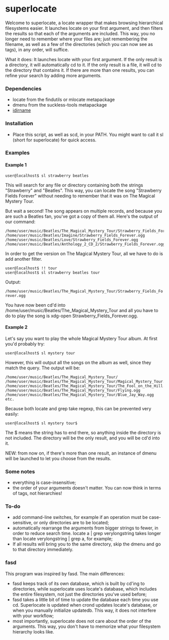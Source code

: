 superlocate
===========

 Welcome to superlocate, a locate wrapper that makes browsing hierarchical filesystems easier. It launches locate on your first argument, and then filters the results so that each of the arguments are included. This way, you no longer need to remember where your files are; just remembering the filename, as well as a few of the directories (which you can now see as tags), in any order, will suffice.

 What it does:
 It launches locate with your first argument. If the only result is a directory, it will automatically cd to it. If the only result is a file, it will cd to the directory that contains it. If there are more than one results, you can refine your search by adding more arguments.

### Dependencies
 - locate from the findutils or mlocate metapackage
 - dmenu from the suckless-tools metapackage
 - [idirname](https://github.com/Antithesisx/idirname)
 
### Installation
 - Place this script, as well as scd, in your PATH. You might want to call it sl (short for superlocate) for quick access.

### Examples
#### Example 1
`user@localhost$ sl strawberry beatles`

 This will search for any file or directory containing both the strings "Strawberry" and "Beatles". This way, you can locate the song "Strawberry Fields Forever" without needing to remember that it was on The Magical Mystery Tour.

 But wait a second! The song appears on multiple records, and because you are such a Beatles fan, you've got a copy of them all. Here's the output of our command:

```
/home/user/music/Beatles/The_Magical_Mystery_Tour/Strawberry_Fields_Forever.ogg
/home/user/music/Beatles/Imagine/Strawberry_Fields_Forever.ogg
/home/user/music/Beatles/Love/Strawberry_Fields_Forever.ogg
/home/user/music/Beatles/Anthology_2_CD_2/Strawberry_Fields_Forever.ogg
```

 In order to get the version on The Magical Mystery Tour, all we have to do is add another filter.

```
user@localhost$ !! tour
user@localhost$ sl strawberry beatles tour
```

 Output:

`/home/user/music/Beatles/The_Magical_Mystery_Tour/Strawberry_Fields_Forever.ogg`

 You have now been cd'd into /home/user/music/Beatles/The_Magical_Mystery_Tour and all you have to do to play the song is xdg-open Strawberry_Fields_Forever.ogg.


#### Example 2

 Let's say you want to play the whole Magical Mystery Tour album. At first you'd probably try:

`user@localhost$ sl mystery tour`

 However, this will output all the songs on the album as well, since they match the query. The output will be:

```
/home/user/music/Beatles/The_Magical_Mystery_Tour/
/home/user/music/Beatles/The_Magical_Mystery_Tour/Magical_Mystery_Tour.ogg
/home/user/music/Beatles/The_Magical_Mystery_Tour/The_Fool_on_the_Hill.ogg
/home/user/music/Beatles/The_Magical_Mystery_Tour/Flying.ogg
/home/user/music/Beatles/The_Magical_Mystery_Tour/Blue_Jay_Way.ogg
etc.
```

 Because both locate and grep take regexp, this can be prevented very easily:

`user@localhost$ sl mystery tour$`

 The $ means the string has to end there, so anything inside the directory is not included. The directory will be the only result, and you will be cd'd into it.


 NEW: from now on, if there's more than one result, an instance of dmenu will be launched to let you choose from the results.

### Some notes
 - everything is case-insensitive;
 - the order of your arguments doesn't matter. You can now think in terms of tags, not hierarchies!

### To-do
 - add command-line switches, for example if an operation must be case-sensitive, or only directories are to be located;
 - automatically rearrange the arguments from bigger strings to fewer, in order to reduce search time. locate a | grep verylongstring takes longer than locate verylongstring | grep a, for example;
 - If all results will bring you to the same directory, skip the dmenu and go to that directory immediately.

### fasd
 This program was inspired by fasd. The main differences:
 - fasd keeps track of its own database, which is built by cd'ing to directories, while superlocate uses locate's database, which includes the entire filesystem, not just the directories you've used before;
 - fasd takes a little bit of time to update the database each time you use cd. Superlocate is updated when crond updates locate's database, or when you manually initialize updatedb. This way, it does not interfere with your workflow;
 - most importantly, superlocate does not care about the order of the arguments. This way, you don't have to memorize what your filesystem hierarchy looks like.


